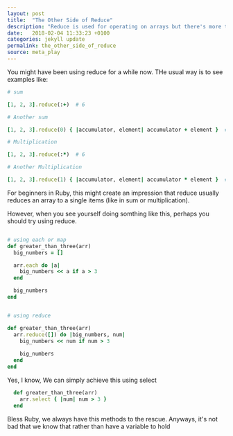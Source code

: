 ```yaml
---
layout: post
title:  "The Other Side of Reduce"
description: "Reduce is used for operating on arrays but there's more to it"
date:   2018-02-04 11:33:23 +0100
categories: jekyll update
permalink: the_other_side_of_reduce
source: meta_play
---
```


You might have been using reduce for a while now. THe usual way is to see 
examples like:

```ruby
# sum

[1, 2, 3].reduce(:+)  # 6

# Another sum

[1, 2, 3].reduce(0) { |accumulator, element| accumulator + element }  # 6

# Multiplication

[1, 2, 3].reduce(:*)  # 6

# Another Multiplication

[1, 2, 3].reduce(1) { |accumulator, element| accumulator * element }  # 6
```

For beginners in Ruby, this might create an impression that reduce usually reduces 
an array to a single items (like in sum or multiplication).

However, when you see yourself doing somthing like this, perhaps you should try 
using reduce.

```ruby

# using each or map
def greater_than_three(arr)
  big_numbers = []

  arr.each do |a|
    big_numbers << a if a > 3
  end

  big_numbers
end


# using reduce

def greater_than_three(arr)
  arr.reduce([]) do |big_numbers, num|
    big_numbers << num if num > 3
  
    big_numbers
  end
end

```

Yes, I know, We can simply achieve this using select

```ruby
  def greater_than_three(arr)
    arr.select { |num| num > 3 }
  end

```

Bless Ruby, we always have this methods to the rescue. Anyways, it's not bad that 
we know that rather than have a variable to hold 
